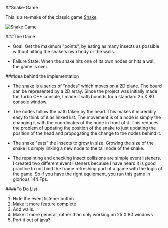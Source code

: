 ##Snake-Game

This is a re-make of the classic game [Snake](https://en.wikipedia.org/wiki/Snake_%28video_game%29). 

![Snake Game](http://cdn2.ubergizmo.com/wp-content/uploads/2011/12/13-Snake.jpg)

###The Game 

- Goal: Get the maximum "points", by eating as many insects as possible without hitting
the snake's own body or the walls.

- Failure State: When the snake hits one of its own nodes or hits a wall, the game is
over.


###Idea behind the implementation 
- The snake is a series of "nodes" which moves on a 2D plane. The board can be represented by a 2D array. Since the project    was initially made for Turbo C++ console, I made it with bounds for a standard 25 X 80 console window. 
 
- The nodes follow the path taken by the head. This makes it incredibly easy to think of it as linked list. The movement is    of a node is simply the changing it with the coordinates of the node in front of it. This reduces the problem of updating    the position of the snake to just updating the position of the head and propogating the change to the nodes behind it. 

- The snake "eats" the insects to grow in size. Growing the size of the snake is simply linking a new node to the tail node    of the snake.

- The repainting and checking insect collisions are simple event listeners. I created two different event listeners because I   have heard it is good practice to not bind the frame refreshing part of a game with the logic of the game. So if you have    the right equipment, you run this game in glorious 144 Fps.


####To Do List
1. Hide the event listener button
2. Make it more feature complete
3. Add walls.
4. Make it more general, rather than only working on 25 X 80 windows
5. Port it out of java? 
